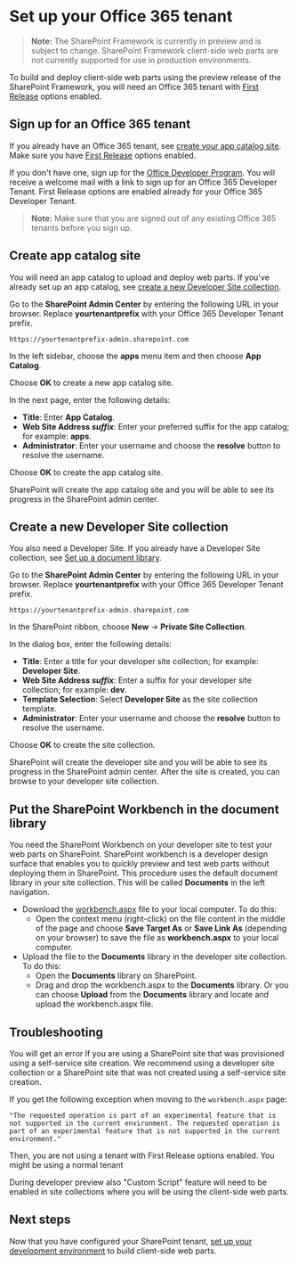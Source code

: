 # Set up your Office 365 tenant

>**Note:** The SharePoint Framework is currently in preview and is subject to change. SharePoint Framework client-side web parts are not currently supported for use in production environments.

To build and deploy client-side web parts using the preview release of the SharePoint Framework, you will need an Office 365 tenant with [First Release](https://support.office.com/en-us/article/Set-up-the-Standard-or-First-Release-options-in-Office-365-3b3adfa4-1777-4ff0-b606-fb8732101f47) options enabled. 

## Sign up for an Office 365 tenant
If you already have an Office 365 tenant, see [create your app catalog site](#create-app-catalog-site). Make sure you have [First Release](https://support.office.com/en-us/article/Set-up-the-Standard-or-First-Release-options-in-Office-365-3b3adfa4-1777-4ff0-b606-fb8732101f47) options enabled. 

If you don't have one, sign up for the [Office Developer Program](https://profile.microsoft.com/RegSysProfileCenter/wizardnp.aspx?wizid=14b845d0-938c-45af-b061-f798fbb4d170&lcid=1033). You will receive a welcome mail with a link to sign up for an Office 365 Developer Tenant. First Release options are enabled already for your Office 365 Developer Tenant. 

>**Note:** Make sure that you are signed out of any existing Office 365 tenants before you sign up.

## Create app catalog site
You will need an app catalog to upload and deploy web parts. If you've already set up an app catalog, see [create a new Developer Site collection](#create-a-new-developer-site-collection).  

Go to the **SharePoint Admin Center** by entering the following URL in your browser. Replace **yourtenantprefix** with your Office 365 Developer Tenant prefix.
	
```
https://yourtenantprefix-admin.sharepoint.com
```
	
In the left sidebar, choose the **apps** menu item and then choose **App Catalog**.

Choose **OK** to create a new app catalog site.

In the next page, enter the following details:

* **Title**: Enter **App Catalog**.
* **Web Site Address _suffix_**: Enter your preferred suffix for the app catalog; for example: **apps**.
* **Administrator**: Enter your username and choose the **resolve** button to resolve the username.

Choose **OK** to create the app catalog site.

SharePoint will create the app catalog site and you will be able to see its progress in the SharePoint admin center.

## Create a new Developer Site collection
You also need a Developer Site. If you already have a Developer Site collection, see [Set up a document library](#set-up-a-document-library).

 Go to the **SharePoint Admin Center** by entering the following URL in your browser. Replace **yourtenantprefix** with your Office 365 Developer Tenant prefix.
	
```
https://yourtenantprefix-admin.sharepoint.com
```
	
In the SharePoint ribbon, choose **New** -> **Private Site Collection**.

In the dialog box, enter the following details:

* **Title**: Enter a title for your developer site collection; for example: **Developer Site**.
* **Web Site Address _suffix_**: Enter a suffix for your developer site collection; for example: **dev**.
* **Template Selection**: Select **Developer Site** as the site collection template.
* **Administrator**: Enter your username and choose the **resolve** button to resolve the username.

Choose **OK** to create the site collection.

SharePoint will create the developer site and you will be able to see its progress in the SharePoint admin center. After the site is created, you can browse to your developer site collection.

## Put the SharePoint Workbench in the document library
You need the SharePoint Workbench on your developer site to test your web parts on SharePoint. SharePoint workbench is a developer design surface that enables you to quickly preview and test web parts without deploying them in SharePoint. This procedure uses the default document library in your site collection. This will be called **Documents** in the left navigation.

* Download the [workbench.aspx](https://github.com/SharePoint/sp-dev-docs/blob/master/workbench.aspx) file to your local computer. To do this:
	- Open the context menu (right-click) on the file content in the middle of the page and choose **Save Target As** or **Save Link As** (depending on your browser) to save the file as **workbench.aspx** to your local computer. 
* Upload the file to the **Documents** library in the developer site collection. To do this:
	- Open the **Documents** library on SharePoint.
	- Drag and drop the workbench.aspx to the **Documents** library. Or you can choose **Upload** from the **Documents** library and locate and upload the workbench.aspx file.

## Troubleshooting

You will get an error If you are using a SharePoint site that was provisioned using a self-service site creation. We recommend using a developer site collection or a SharePoint site that was not created using a self-service site creation.

If you get the following exception when moving to the `workbench.aspx` page: 

```
"The requested operation is part of an experimental feature that is not supported in the current environment. The requested operation is part of an experimental feature that is not supported in the current environment." 
```
Then, you are not using a tenant with First Release options enabled. You might be using a normal tenant

During developer preview also "Custom Script" feature will need to be enabled in site collections where you will be using the client-side web parts. 

## Next steps
Now that you have configured your SharePoint tenant, [set up your development environment](./set-up-your-development-environment) to build client-side web parts.
